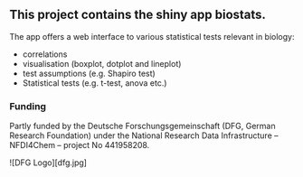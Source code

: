 ## This project contains the shiny app biostats.

The app offers a web interface to various statistical tests relevant in biology:

- correlations
- visualisation (boxplot, dotplot and lineplot)
- test assumptions (e.g. Shapiro test)
- Statistical tests (e.g. t-test, anova etc.)

### Funding 

Partly funded by the Deutsche Forschungsgemeinschaft (DFG, German Research Foundation) under the National Research Data Infrastructure – NFDI4Chem – project No 441958208.

![DFG Logo][dfg.jpg]
